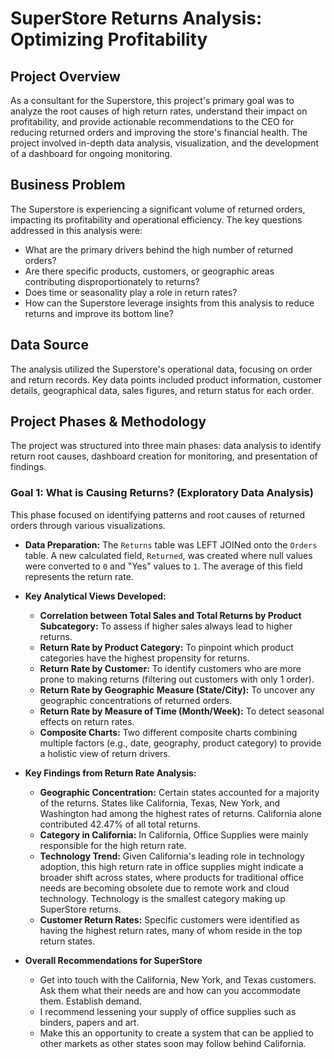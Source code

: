 # SuperStore Returns Analysis: Optimizing Profitability

## Project Overview

As a consultant for the Superstore, this project's primary goal was to analyze the root causes of high return rates, understand their impact on profitability, and provide actionable recommendations to the CEO for reducing returned orders and improving the store's financial health. The project involved in-depth data analysis, visualization, and the development of a dashboard for ongoing monitoring.

## Business Problem

The Superstore is experiencing a significant volume of returned orders, impacting its profitability and operational efficiency. The key questions addressed in this analysis were:
* What are the primary drivers behind the high number of returned orders?
* Are there specific products, customers, or geographic areas contributing disproportionately to returns?
* Does time or seasonality play a role in return rates?
* How can the Superstore leverage insights from this analysis to reduce returns and improve its bottom line?

## Data Source

The analysis utilized the Superstore's operational data, focusing on order and return records. Key data points included product information, customer details, geographical data, sales figures, and return status for each order.

## Project Phases & Methodology

The project was structured into three main phases: data analysis to identify return root causes, dashboard creation for monitoring, and presentation of findings.

### Goal 1: What is Causing Returns? (Exploratory Data Analysis)

This phase focused on identifying patterns and root causes of returned orders through various visualizations.

* **Data Preparation:** The `Returns` table was LEFT JOINed onto the `Orders` table. A new calculated field, `Returned`, was created where null values were converted to `0` and "Yes" values to `1`. The average of this field represents the return rate.
* **Key Analytical Views Developed:**
    * **Correlation between Total Sales and Total Returns by Product Subcategory:** To assess if higher sales always lead to higher returns.
    * **Return Rate by Product Category:** To pinpoint which product categories have the highest propensity for returns.
    * **Return Rate by Customer:** To identify customers who are more prone to making returns (filtering out customers with only 1 order).
    * **Return Rate by Geographic Measure (State/City):** To uncover any geographic concentrations of returned orders.
    * **Return Rate by Measure of Time (Month/Week):** To detect seasonal effects on return rates.
    * **Composite Charts:** Two different composite charts combining multiple factors (e.g., date, geography, product category) to provide a holistic view of return drivers.

* **Key Findings from Return Rate Analysis:**
    * **Geographic Concentration:** Certain states accounted for a majority of the returns. States like California, Texas, New York, and Washington had among the highest rates of returns. California alone contributed 42.47% of all total returns.
    * **Category in California:** In California, Office Supplies were mainly responsible for the high return rate.
    * **Technology Trend:** Given California's leading role in technology adoption, this high return rate in office supplies might indicate a broader shift across states, where products for traditional office needs are becoming obsolete due to remote work and cloud technology. Technology is the smallest category making up SuperStore returns.
    * **Customer Return Rates:** Specific customers were identified as having the highest return rates, many of whom reside in the top return states.

* **Overall Recommendations for SuperStore**
    * Get into touch with the California, New York, and Texas customers. Ask them what their needs are and how can you accommodate them. Establish demand.
    * I recommend lessening your supply of office supplies such as binders, papers and art. 
    * Make this an opportunity to create a system that can be applied to other markets as other states soon may follow behind California. 
